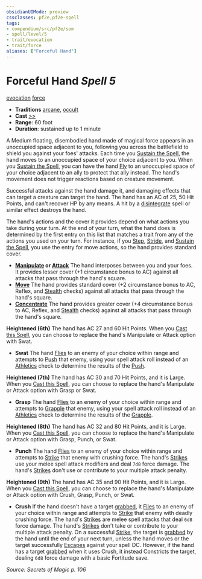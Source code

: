 ```yaml
---
obsidianUIMode: preview
cssclasses: pf2e,pf2e-spell
tags:
- compendium/src/pf2e/som
- spell/level/5
- trait/evocation
- trait/force
aliases: ["Forceful Hand"]
---
```

# Forceful Hand *Spell 5*   
[evocation](rules/traits/evocation.md "Evocation School Trait")  [force](rules/traits/force.md "Force Energy & Element Trait")  

- **Traditions** [arcane](rules/traits/arcane.md "Arcane Tradition Trait"), [occult](rules/traits/occult.md "Occult Tradition Trait")
- **Cast** [>>](rules/core-rulebook/chapter-9-playing-the-game.md#Actions "Two-Action") 
- **Range**: 60 foot
- **Duration**: sustained up to 1 minute

A Medium floating, disembodied hand made of magical force appears in an unoccupied space adjacent to you, following you across the battlefield to shield you against your foes' attacks. Each time you [Sustain the Spell](rules/actions/sustain-a-spell.md), the hand moves to an unoccupied space of your choice adjacent to you. When you [Sustain the Spell](rules/actions/sustain-a-spell.md), you can have the hand [Fly](rules/actions/fly.md) to an unoccupied space of your choice adjacent to an ally to protect that ally instead. The hand's movement does not trigger reactions based on creature movement.

Successful attacks against the hand damage it, and damaging effects that can target a creature can target the hand. The hand has an AC of 25, 50 Hit Points, and can't recover HP by any means. A hit by a [disintegrate](compendium/spells/disintegrate.md) spell or similar effect destroys the hand.

The hand's actions and the cover it provides depend on what actions you take during your turn. At the end of your turn, what the hand does is determined by the first entry on this list that matches a trait from any of the actions you used on your turn. For instance, if you [Step](rules/actions/step.md), [Stride](rules/actions/stride.md), and [Sustain the Spell](rules/actions/sustain-a-spell.md), you use the entry for move actions, so the hand provides standard cover.

- **[Manipulate](rules/traits/manipulate.md "Manipulate General Trait") or [Attack](rules/traits/attack.md "Attack Combat Trait")** The hand interposes between you and your foes. It provides lesser cover (+1 circumstance bonus to AC) against all attacks that pass through the hand's square.
- **[Move](rules/traits/move.md "Move Combat Trait")** The hand provides standard cover (+2 circumstance bonus to AC, Reflex, and [Stealth](compendium/skills.md#Stealth) checks) against all attacks that pass through the hand's square.
- **[Concentrate](rules/traits/concentrate.md "Concentrate Action & Ability Trait")** The hand provides greater cover (+4 circumstance bonus to AC, Reflex, and [Stealth](compendium/skills.md#Stealth) checks) against all attacks that pass through the hand's square.

**Heightened (6th)** The hand has AC 27 and 60 Hit Points. When you [Cast this Spell](rules/actions/cast-a-spell.md), you can choose to replace the hand's Manipulate or Attack option with Swat.

- **Swat** The hand [Flies](rules/actions/fly.md) to an enemy of your choice within range and attempts to [Push](rules/actions/shove.md) that enemy, using your spell attack roll instead of an [Athletics](compendium/skills.md#Athletics) check to determine the results of the [Push](rules/actions/shove.md).

**Heightened (7th)** The hand has AC 30 and 70 Hit Points, and it is Large. When you [Cast this Spell](rules/actions/cast-a-spell.md), you can choose to replace the hand's Manipulate or Attack option with Grasp or Swat.

- **Grasp** The hand [Flies](rules/actions/fly.md) to an enemy of your choice within range and attempts to [Grapple](rules/actions/grapple.md) that enemy, using your spell attack roll instead of an [Athletics](compendium/skills.md#Athletics) check to determine the results of the [Grapple](rules/actions/grapple.md).

**Heightened (8th)** The hand has AC 32 and 80 Hit Points, and it is Large. When you [Cast this Spell](rules/actions/cast-a-spell.md), you can choose to replace the hand's Manipulate or Attack option with Grasp, Punch, or Swat.

- **Punch** The hand [Flies](rules/actions/fly.md) to an enemy of your choice within range and attempts to [Strike](rules/actions/strike.md) that enemy with crushing force. The hand's [Strikes](rules/actions/strike.md) use your melee spell attack modifiers and deal `7d8` force damage. The hand's [Strikes](rules/actions/strike.md) don't use or contribute to your multiple attack penalty.

**Heightened (9th)** The hand has AC 35 and 90 Hit Points, and it is Large. When you [Cast this Spell](rules/actions/cast-a-spell.md), you can choose to replace the hand's Manipulate or Attack option with Crush, Grasp, Punch, or Swat.

- **Crush** If the hand doesn't have a target [grabbed](rules/conditions.md#Grabbed), it [Flies](rules/actions/fly.md) to an enemy of your choice within range and attempts to [Strike](rules/actions/strike.md) that enemy with deadly crushing force. The hand's [Strikes](rules/actions/strike.md) are melee spell attacks that deal `6d8` force damage. The hand's [Strikes](rules/actions/strike.md) don't take or contribute to your multiple attack penalty. On a successful [Strike](rules/actions/strike.md), the target is [grabbed](rules/conditions.md#Grabbed) by the hand until the end of your next turn, unless the hand moves or the target successfully [Escapes](rules/actions/escape.md) against your spell DC. However, if the hand has a target [grabbed](rules/conditions.md#Grabbed) when it uses Crush, it instead Constricts the target, dealing `6d8` force damage with a basic Fortitude save.

*Source: Secrets of Magic p. 106*